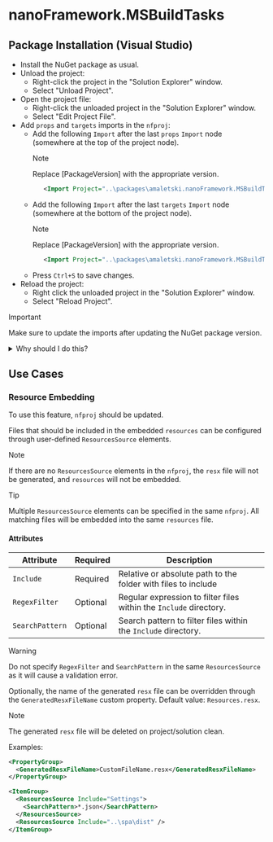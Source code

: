 ﻿# nanoFramework.MSBuildTasks

## Package Installation (Visual Studio)

 - Install the NuGet package as usual.
 - Unload the project:
   - Right-click the project in the "Solution Explorer" window.
   - Select "Unload Project".
 - Open the project file:
   - Right-click the unloaded project in the "Solution Explorer" window.
   - Select "Edit Project File".
 - Add `props` and `targets` imports in the `nfproj`:
   - Add the following `Import` after the last `props` `Import` node (somewhere at the top of the project node).
     > [!NOTE]
     > Replace [PackageVersion] with the appropriate version.
     ```xml
        <Import Project="..\packages\amaletski.nanoFramework.MSBuildTasks.[PackageVersion]\build\netnano1.0\amaletski.nanoFramework.MSBuildTasks.props" />
     ```
   - Add the following `Import` after the last `targets` `Import` node (somewhere at the bottom of the project node).
     > [!NOTE]
     > Replace [PackageVersion] with the appropriate version.
     ```xml
        <Import Project="..\packages\amaletski.nanoFramework.MSBuildTasks.[PackageVersion]\build\netnano1.0\amaletski.nanoFramework.MSBuildTasks.targets" />
     ```
   - Press `Ctrl+S` to save changes.
 - Reload the project:
   - Right click the unloaded project in the "Solution Explorer" window.
   - Select "Reload Project".

> [!IMPORTANT]
> Make sure to update the imports after updating the NuGet package version.

<details>
  <summary>Why should I do this?</summary>
  
Without these imports, the package will not work.
There are likely some issues with the nanoFramework project system because, according to this [Microsoft Docs page](https://learn.microsoft.com/en-us/nuget/concepts/msbuild-props-and-targets#packagesconfig-projects), these imports should be managed automatically.
</details>

## Use Cases

### Resource Embedding

To use this feature, `nfproj` should be updated.

Files that should be included in the embedded `resources` can be configured through user-defined `ResourcesSource` elements.

> [!NOTE]
> If there are no `ResourcesSource` elements in the `nfproj`, the `resx` file will not be generated, and `resources` will not be embedded.

> [!TIP]
> Multiple `ResourcesSource` elements can be specified in the same `nfproj`. All matching files will be embedded into the same `resources` file.

#### Attributes

| Attribute | Required | Description |
| --- | --- | --- |
| `Include` | Required | Relative or absolute path to the folder with files to include |
| `RegexFilter` | Optional | Regular expression to filter files within the `Include` directory. |
| `SearchPattern` | Optional | Search pattern to filter files within the `Include` directory. |

> [!WARNING]
> Do not specify `RegexFilter` and `SearchPattern` in the same `ResourcesSource` as it will cause a validation error.

Optionally, the name of the generated `resx` file can be overridden through the `GeneratedResxFileName` custom property. Default value: `Resources.resx`.

> [!NOTE]
> The generated `resx` file will be deleted on project/solution clean.

Examples:

```xml
<PropertyGroup>
  <GeneratedResxFileName>CustomFileName.resx</GeneratedResxFileName>
</PropertyGroup>
```

```xml
<ItemGroup>
  <ResourcesSource Include="Settings">
    <SearchPattern>*.json</SearchPattern>
  </ResourcesSource>
  <ResourcesSource Include="..\spa\dist" />
</ItemGroup>
```
